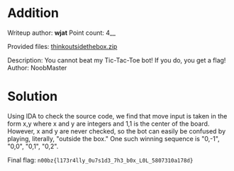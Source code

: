 # Addition
Writeup author: **wjat**
Point count: 4__

Provided files: [thinkoutsidethebox.zip](https://static.n00bzunit3d.xyz/Pwn/Think-outside-the-Box/thinkoutsidethebox.zip)

Description: You cannot beat my Tic-Tac-Toe bot! If you do, you get a flag! Author: NoobMaster

# Solution
Using IDA to check the source code, we find that move input is taken in the form x,y where x and y are integers and 1,1 is the center of the board. However, x and y are never checked, so the bot can easily be confused by playing, literally, "outside the box." One such winning sequence is "0,-1", "0,0", "0,1", "0,2".

Final flag: `n00bz{l173r4lly_0u7s1d3_7h3_b0x_L0L_5807310a178d}`